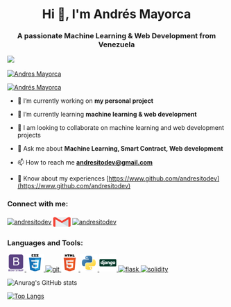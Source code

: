 <h1 align="center">Hi 👋, I'm Andrés Mayorca</h1>
<h3 align="center">A passionate Machine Learning & Web Development from Venezuela</h3>

<p align="left"> <img src="https://komarev.com/ghpvc/?username=andresitodev&label=Profile%20views&theme=tokyonight&locale=en alt="Andres Mayorca" /> </p>

<p align="left"> <a href="https://github.com/ryo-ma/github-profile-trophy"><img src="https://github-profile-trophy.vercel.app/?username=andresitodev&theme=tokyonight&locale=en" alt="Andres Mayorca" /></a> </p>

<p align="left"> <a href="https://twitter.com/andresitodev" target="blank"><img src="https://img.shields.io/twitter/follow/andresitodev?logo=twitter&style=for-the-badge" alt="Andrés Mayorca" /></a> </p>
  
- 🔭 I’m currently working on **my personal project**

- 🌱 I’m currently learning **machine learning & web development**

- 👯 I am looking to collaborate on machine learning and web development projects

- 💬 Ask me about **Machine Learning, Smart Contract, Web development**

- 📫 How to reach me **andresitodev@gmail.com**

- 📄 Know about my experiences [https://www.github.com/andresitodev](https://www.github.com/andresitodev)


<h3 align="left">Connect with me:</h3>
<p align="left">
<a href="https://twitter.com/andresitodev" target="blank"><img align="center" src="https://raw.githubusercontent.com/rahuldkjain/github-profile-readme-generator/master/src/images/icons/Social/twitter.svg" alt="andresitodev" height="30" width="40" /></a>
<a href="mailto:andresitodev@gmail.com" target='_blank'><img align="center" src="./social-media/gmail.svg" height="30" width="40" alt="andresitodev" /></a>
<a href="https://www.kaggle.com/dataandres" target="blank"><img align="center" src="https://raw.githubusercontent.com/rahuldkjain/github-profile-readme-generator/master/src/images/icons/Social/kaggle.svg" alt="andresitodev" height="30" width="40" /></a>
</div>
  
<h3 align="left">Languages and Tools:</h3>
<a href="https://getbootstrap.com" target="blank"> <img src="https://raw.githubusercontent.com/devicons/devicon/master/icons/bootstrap/bootstrap-plain-wordmark.svg" alt="bootstrap" width="40" height="40"/> </a><a href="https://www.w3schools.com/css/" target="blank"> <img src="https://raw.githubusercontent.com/devicons/devicon/master/icons/css3/css3-original-wordmark.svg" alt="css3" width="40" height="40"/> </a><a href="https://git-scm.com/" target="blank"> <img src="https://www.vectorlogo.zone/logos/git-scm/git-scm-icon.svg" alt="git" width="40" height="40"/> </a> <a href="https://www.w3.org/html/" target="blank"> <img src="https://raw.githubusercontent.com/devicons/devicon/master/icons/html5/html5-original-wordmark.svg" alt="html5" width="40" height="40"/> </a><a href="https://www.python.org" target="blank"> <img src="https://raw.githubusercontent.com/devicons/devicon/master/icons/python/python-original.svg" alt="python" width="40" height="40"/> </a><a href="https://www.djangoproject.com/" target="blank"> <img src="https://raw.githubusercontent.com/devicons/devicon/master/icons/django/django-original.svg" alt="django" width="40" height="40"/> </a><a href="https://flask.palletsprojects.com/" target="blank"> <img src="https://www.vectorlogo.zone/logos/pocoo_flask/pocoo_flask-icon.svg" alt="flask" width="40" height="40"/> </a> <a href="https://soliditylang.org" target="blank"> <img src="https://upload.wikimedia.org/wikipedia/commons/thumb/9/98/Solidity_logo.svg/1300px-Solidity_logo.svg.png" alt="solidity" width="20" height="40"/> </a> </p>

![Anurag's GitHub stats](https://github-readme-stats.vercel.app/api?username=andresitodev&show_icons=true&theme=light&locale=en)


[![Top Langs](https://github-readme-stats.vercel.app/api/top-langs/?username=andresitodev&theme=light&locale=en&layout=compact)](https://github.com/andresitodev/github-readme-stats)

